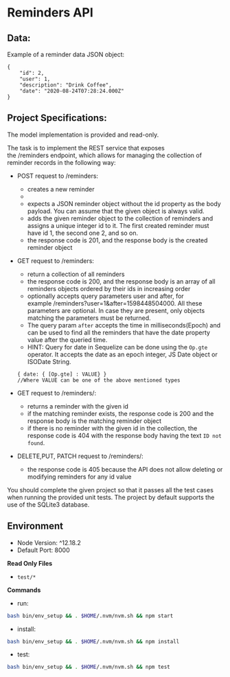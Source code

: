 # Reminders API

## Data:
Example of a reminder data JSON object:
```
{
    "id": 2,
    "user": 1,
    "description": "Drink Coffee",
    "date": "2020-08-24T07:28:24.000Z"
}
```

## Project Specifications:
The model implementation is provided and read-only.

The task is to implement the REST service that exposes the /reminders endpoint, which allows for managing the collection of reminder records in the following way:

- POST request to /reminders:
    - creates a new reminder
    - 
    - expects a JSON reminder object without the id property as the body payload. You can assume that the given object is always valid.
    - adds the given reminder object to the collection of reminders and assigns a unique integer id to it. The first created reminder must have id 1, the second one 2, and so on.
    - the response code is 201, and the response body is the created reminder object

- GET request to /reminders:
    - return a collection of all reminders
    - the response code is 200, and the response body is an array of all reminders objects ordered by their ids in increasing order
    - optionally accepts query parameters user and after, for example /reminders?user=1&after=1598448504000. All these parameters are optional. In case they are present, only objects matching the parameters must be returned.
    - The query param `after` accepts the time in milliseconds(Epoch) and can be used to find all the reminders that have the date property value after the queried time.
    - HINT: Query for date in Sequelize can be done using the `Op.gte` operator. It accepts the date as an epoch integer, JS Date object or ISODate String.
    ```text
    { date: { [Op.gte] : VALUE} } 
    //Where VALUE can be one of the above mentioned types	
    ```

- GET request to /reminders/<id>:
    - returns a reminder with the given id
    - if the matching reminder exists, the response code is 200 and the response body is the matching reminder object
    - if there is no reminder with the given id in the collection, the response code is 404 with the response body having the text `ID not found`.

- DELETE,PUT, PATCH request to /reminders/<id>:
    - the response code is 405 because the API does not allow deleting or modifying reminders for any id value

You should complete the given project so that it passes all the test cases when running the provided unit tests. The project by default supports the use of the SQLite3 database.

## Environment 
- Node Version: ^12.18.2
- Default Port: 8000

**Read Only Files**
- `test/*`

**Commands**
- run: 
```bash
bash bin/env_setup && . $HOME/.nvm/nvm.sh && npm start
```
- install: 
```bash
bash bin/env_setup && . $HOME/.nvm/nvm.sh && npm install
```
- test: 
```bash
bash bin/env_setup && . $HOME/.nvm/nvm.sh && npm test
```
